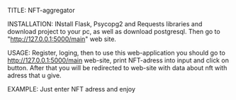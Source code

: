 TITLE: NFT-aggregator

INSTALLATION: INstall Flask, Psycopg2 and Requests libraries and download project to your pc, as well as download postgresql. Then go to "http://127.0.0.1:5000/main" web site.

USAGE: Register, loging, then to use this web-application you should go to http://127.0.0.1:5000/main web-site, print NFT-adress into input and click on button. After that you will be redirected to web-site with data about nft with adress that u give.

EXAMPLE: Just enter NFT adress and enjoy
